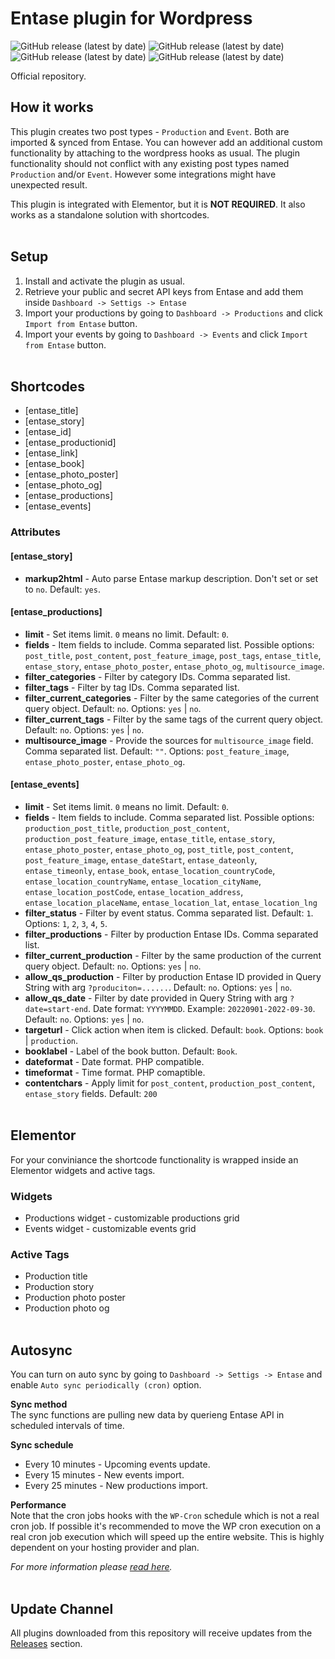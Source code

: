 # Entase plugin for Wordpress
![GitHub release (latest by date)](https://img.shields.io/badge/php-%3E%3D7.4-blue)
![GitHub release (latest by date)](https://img.shields.io/badge/wp-6.0.2-green)
![GitHub release (latest by date)](https://img.shields.io/badge/license-GPL-blue)
![GitHub release (latest by date)](https://img.shields.io/badge/elementor%20integrated-93003c)

Official repository.

## How it works
This plugin creates two post types - ``Production`` and ``Event``. Both are imported & synced from Entase. You can however add an additional custom functionality by attaching to the wordpress hooks as usual. The plugin functionality should not conflict with any existing post types named ``Production`` and/or ``Event``. However some integrations might have unexpected result.

This plugin is integrated with Elementor, but it is **NOT REQUIRED**. It also works as a standalone solution with shortcodes.
<br><br>


## Setup
1. Install and activate the plugin as usual.
2. Retrieve your public and secret API keys from Entase and add them inside ``Dashboard -> Settigs -> Entase``
3. Import your productions by going to ``Dashboard -> Productions`` and click ``Import from Entase`` button.
4. Import your events by going to ``Dashboard -> Events`` and click ``Import from Entase`` button.
<br><br>


## Shortcodes
- [entase_title]
- [entase_story]
- [entase_id]
- [entase_productionid]
- [entase_link]
- [entase_book]
- [entase_photo_poster]
- [entase_photo_og]
- [entase_productions]
- [entase_events]

### Attributes

#### [entase_story]
- **markup2html** - Auto parse Entase markup description. Don't set or set to ``no``. Default: ``yes``.

#### [entase_productions]
- **limit** - Set items limit. ``0`` means no limit. Default: ``0``.
- **fields** - Item fields to include. Comma separated list. Possible options: ``post_title``, ``post_content``, ``post_feature_image``, ``post_tags``, ``entase_title``, ``entase_story``, ``entase_photo_poster``, ``entase_photo_og``, ``multisource_image``.
- **filter_categories** - Filter by category IDs. Comma separated list. 
- **filter_tags** - Filter by tag IDs. Comma separated list.
- **filter_current_categories** - Filter by the same categories of the current query object. Default: ``no``. Options: ``yes`` | ``no``.
- **filter_current_tags** - Filter by the same tags of the current query object. Default: ``no``. Options: ``yes`` | ``no``.
- **multisource_image** - Provide the sources for ``multisource_image`` field. Comma separated list. Default: ``""``. Options: ``post_feature_image``, ``entase_photo_poster``, ``entase_photo_og``.

#### [entase_events]
- **limit** - Set items limit. ``0`` means no limit. Default: ``0``.
- **fields** - Item fields to include. Comma separated list. Possible options: ``production_post_title``, ``production_post_content``, ``production_post_feature_image``, ``entase_title``, ``entase_story``, ``entase_photo_poster``, ``entase_photo_og``, ``post_title``, ``post_content``, ``post_feature_image``, ``entase_dateStart``, ``entase_dateonly``, ``entase_timeonly``, ``entase_book``, ``entase_location_countryCode``, ``entase_location_countryName``, ``entase_location_cityName``, ``entase_location_postCode``, ``entase_location_address``, ``entase_location_placeName``, ``entase_location_lat``, ``entase_location_lng``
- **filter_status** - Filter by event status. Comma separated list. Default: ``1``. Options: ``1``, ``2``, ``3``, ``4``, ``5``.
- **filter_productions** - Filter by production Entase IDs. Comma separated list. 
- **filter_current_production** - Filter by the same production of the current query object. Default: ``no``. Options: ``yes`` | ``no``.
- **allow_qs_production** - Filter by production Entase ID provided in Query String with arg ``?produciton=......``. Default: ``no``. Options: ``yes`` | ``no``.
- **allow_qs_date** - Filter by date provided in Query String with arg ``?date=start-end``. Date format: ``YYYYMMDD``. Example: ``20220901-2022-09-30``. Default: ``no``. Options: ``yes`` | ``no``.
- **targeturl** - Click action when item is clicked. Default: ``book``. Options: ``book`` | ``production``.
- **booklabel** - Label of the book button. Default: ``Book``.
- **dateformat** - Date format. PHP compatible.
- **timeformat** - Time format. PHP comaptible.
- **contentchars** - Apply limit for ``post_content``, ``production_post_content``, ``entase_story`` fields. Default: ``200``
<br><br>


## Elementor
For your conviniance the shortcode functionality is wrapped inside an Elementor widgets and active tags.

### Widgets
- Productions widget - customizable productions grid
- Events widget - customizable events grid

### Active Tags
- Production title
- Production story
- Production photo poster
- Production photo og
<br><br>


## Autosync
You can turn on auto sync by going to ``Dashboard -> Settigs -> Entase`` and enable ``Auto sync periodically (cron)`` option.

**Sync method**<br>
The sync functions are pulling new data by querieng Entase API in scheduled intervals of time.

**Sync schedule**
- Every 10 minutes - Upcoming events update.
- Every 15 minutes - New events import.
- Every 25 minutes - New productions import.

**Performance**<br>
Note that the cron jobs hooks with the ``WP-Cron`` schedule which is not a real cron job. If possible it's recommended to move the WP cron execution on a real cron job execution which will speed up the entire website. This is highly dependent on your hosting provider and plan.

_For more information please [read here](https://developer.wordpress.org/plugins/cron/)._
<br><br>


## Update Channel
All plugins downloaded from this repository will receive updates from the [Releases](https://github.com/entaseteam/plugin.wp/releases) section.

